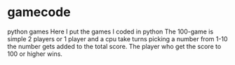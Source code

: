 # gamecode
python games
Here I put the games I coded in python
The 100-game is simple
2 players or 1 player and a cpu take turns picking a number from 1-10
the number gets added to the total score.
The player who get the score to 100 or higher wins.
